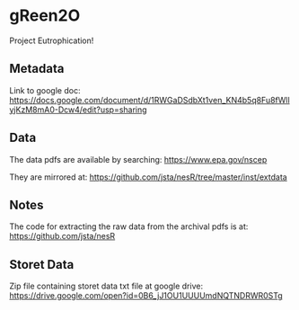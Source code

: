# gReen2O
Project Eutrophication!

## Metadata
Link to google doc: https://docs.google.com/document/d/1RWGaDSdbXt1ven_KN4b5q8Fu8fWllyjKzM8mA0-Dcw4/edit?usp=sharing

## Data

The data pdfs are available by searching: https://www.epa.gov/nscep

They are mirrored at: https://github.com/jsta/nesR/tree/master/inst/extdata

## Notes

The code for extracting the raw data from the archival pdfs is at:
https://github.com/jsta/nesR

## Storet Data

Zip file containing storet data txt file at google drive: https://drive.google.com/open?id=0B6_jJ1OU1UUUUmdNQTNDRWR0STg
